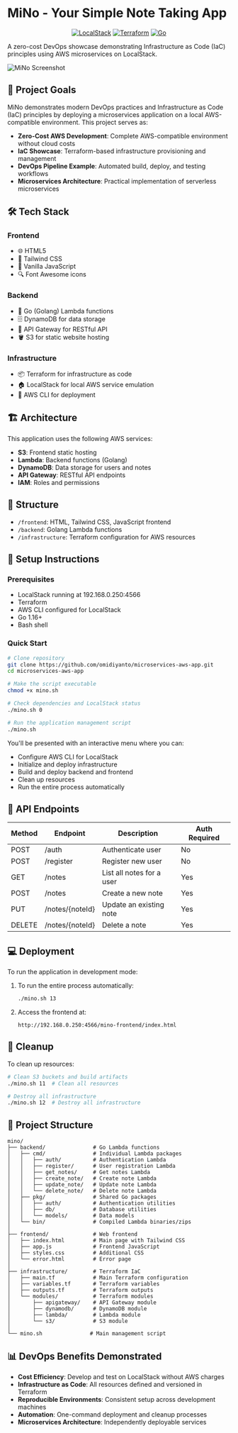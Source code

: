 # MiNo - Your Simple Note Taking App

<div align="center">

[![LocalStack](https://img.shields.io/badge/LocalStack-Ready-brightgreen.svg)](https://localstack.cloud)
[![Terraform](https://img.shields.io/badge/Terraform-1.0%2B-623CE4.svg)](https://www.terraform.io/)
[![Go](https://img.shields.io/badge/Go-1.17%2B-00ADD8.svg)](https://go.dev/)

</div>

A zero-cost DevOps showcase demonstrating Infrastructure as Code (IaC) principles using AWS microservices on LocalStack.

![MiNo Screenshot](https://via.placeholder.com/800x450.png?text=MiNo+App+Screenshot)

## 🎯 Project Goals

MiNo demonstrates modern DevOps practices and Infrastructure as Code (IaC) principles by deploying a microservices application on a local AWS-compatible environment. This project serves as:

- **Zero-Cost AWS Development**: Complete AWS-compatible environment without cloud costs
- **IaC Showcase**: Terraform-based infrastructure provisioning and management
- **DevOps Pipeline Example**: Automated build, deploy, and testing workflows
- **Microservices Architecture**: Practical implementation of serverless microservices

## 🛠️ Tech Stack

### Frontend
- 🌐 HTML5
- 🎨 Tailwind CSS
- 📜 Vanilla JavaScript
- 🔍 Font Awesome icons

### Backend
- 🚀 Go (Golang) Lambda functions
- 🗄️ DynamoDB for data storage
- 🔌 API Gateway for RESTful API
- 🪣 S3 for static website hosting

### Infrastructure
- 📦 Terraform for infrastructure as code
- 🏠 LocalStack for local AWS service emulation
- 🧰 AWS CLI for deployment

## 🏗️ Architecture

This application uses the following AWS services:
- **S3**: Frontend static hosting
- **Lambda**: Backend functions (Golang)
- **DynamoDB**: Data storage for users and notes
- **API Gateway**: RESTful API endpoints
- **IAM**: Roles and permissions

## 📂 Structure
- `/frontend`: HTML, Tailwind CSS, JavaScript frontend
- `/backend`: Golang Lambda functions
- `/infrastructure`: Terraform configuration for AWS resources

## 🚀 Setup Instructions

### Prerequisites
- LocalStack running at 192.168.0.250:4566
- Terraform
- AWS CLI configured for LocalStack
- Go 1.16+
- Bash shell

### Quick Start

```bash
# Clone repository
git clone https://github.com/omidiyanto/microservices-aws-app.git
cd microservices-aws-app

# Make the script executable
chmod +x mino.sh

# Check dependencies and LocalStack status
./mino.sh 0

# Run the application management script
./mino.sh
```

You'll be presented with an interactive menu where you can:
- Configure AWS CLI for LocalStack
- Initialize and deploy infrastructure
- Build and deploy backend and frontend
- Clean up resources
- Run the entire process automatically

## 🔌 API Endpoints

| Method | Endpoint         | Description                      | Auth Required |
|--------|------------------|----------------------------------|--------------|
| POST   | /auth            | Authenticate user                | No           |
| POST   | /register        | Register new user                | No           |
| GET    | /notes           | List all notes for a user        | Yes          |
| POST   | /notes           | Create a new note                | Yes          |
| PUT    | /notes/{noteId}  | Update an existing note          | Yes          |
| DELETE | /notes/{noteId}  | Delete a note                    | Yes          |

## 💻 Deployment

To run the application in development mode:

1. To run the entire process automatically:
   ```bash
   ./mino.sh 13
   ```

2. Access the frontend at:
   ```
   http://192.168.0.250:4566/mino-frontend/index.html
   ```

## 🧹 Cleanup

To clean up resources:
```bash
# Clean S3 buckets and build artifacts
./mino.sh 11  # Clean all resources

# Destroy all infrastructure
./mino.sh 12  # Destroy all infrastructure
```

## 📁 Project Structure

```
mino/
├── backend/               # Go Lambda functions
│   ├── cmd/               # Individual Lambda packages
│   │   ├── auth/          # Authentication Lambda
│   │   ├── register/      # User registration Lambda
│   │   ├── get_notes/     # Get notes Lambda
│   │   ├── create_note/   # Create note Lambda
│   │   ├── update_note/   # Update note Lambda
│   │   └── delete_note/   # Delete note Lambda
│   ├── pkg/               # Shared Go packages
│   │   ├── auth/          # Authentication utilities
│   │   ├── db/            # Database utilities
│   │   └── models/        # Data models
│   └── bin/               # Compiled Lambda binaries/zips
│
├── frontend/              # Web frontend
│   ├── index.html         # Main page with Tailwind CSS
│   ├── app.js             # Frontend JavaScript
│   ├── styles.css         # Additional CSS
│   └── error.html         # Error page
│
├── infrastructure/        # Terraform IaC
│   ├── main.tf            # Main Terraform configuration
│   ├── variables.tf       # Terraform variables
│   ├── outputs.tf         # Terraform outputs
│   └── modules/           # Terraform modules
│       ├── apigateway/    # API Gateway module
│       ├── dynamodb/      # DynamoDB module
│       ├── lambda/        # Lambda module
│       └── s3/            # S3 module
│
└── mino.sh               # Main management script
```

## 📊 DevOps Benefits Demonstrated

- **Cost Efficiency**: Develop and test on LocalStack without AWS charges
- **Infrastructure as Code**: All resources defined and versioned in Terraform
- **Reproducible Environments**: Consistent setup across development machines
- **Automation**: One-command deployment and cleanup processes
- **Microservices Architecture**: Independently deployable services